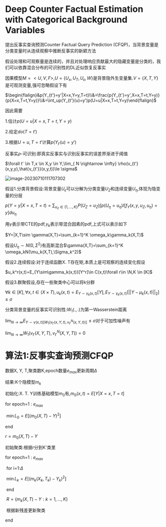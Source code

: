 # Deep Counter Factual Estimation with Categorical Background Variables
提出反事实查询预测Counter Factual Query Prediction (CFQP)，当背景变量是分类变量时从连续观察中推断反事实的新颖方法

假设处理和可观察量是连续的，并且对处理响应贡献最大的隐藏变量是分类的，我们可以依靠混合分布的可识别性的DL近似恢复反事实

因果模型$M=<U,V,F>,U=\{U_x,U_T,U_{\epsilon},W\}$是背景隐外生变量集.$V=\{X,T,Y\}$是可观测变量,强可忽略假设下有

$\begin{flalign}&p(Y_{t'}=y'|X=x,Y=y,T=t)\\&=\frac{p(Y_{t'}=y',X=x,T=t,Y=y)}{p(X=x,T=t,Y=y)}\\&=\int_up(Y_{t'}(u)=y')p(U=u|X=x,T=t,Y=y)\end{flalign}$

因此需要

1.估计$p(U=u|X=x,T=t,Y=y)$

2.给定$do(T=t')$

3.根据$U=u,T=t'$计算$p(Y_{t'}(u)=y')$

反事实$\rho$-可识别:即真实反事实与识别反事实的误差界渐进于阈值

$\forall t' \in T,x \in X,y \in Y,\lim_{ N \rightarrow \infty} \rho(v_{t'}(x,y,y),\hat{v_{t'}}(x,y,t))\le \sigma$

![image-20230710111707302](C:\Users\SFC\AppData\Roaming\Typora\typora-user-images\image-20230710111707302.png)

假设1.分类背景假设:背景变量$U_\epsilon$可以分解为分类变量$U_Z$和连续变量$U_\eta$,体现为隐变量的分层

$p(Y=y|X=x,T=t)=\sum_{u_z\in \{1,...,K\}}P(U_Z=u_Z)\int p(U_\eta=u_\eta)I[f_Y(x,y,u_Z,u_\eta)=y]du_\eta$

用$\gamma$表示带CTE的pdf,$\gamma_k$表示带混合因素的pdf,上式可以表示如下

$Y=|X,T\sim \gamma(X,T)=\sum_{k=1}^K \omega_k\gamma_k(X,T)$

假设$U_\eta\sim N(0,\Sigma^2)$有高斯混合$\gamma(X,T)=\sum_{k=1}^K \omega_kN(\mu_k(X,T),\Sigma_k^2)$

假设2.连续假设:对于连续函数X. T存在矩,本质上是可观察的连续变化假设

$u_k^r(x,t)=E_{Y\sim\gamma_k(x,t)}[Y^r]\in C(x,t)\forall r\in \N,K \in [K]$

假设3.群聚假设,存在一些聚类中心可以将k分群

$\forall k \in [K],\forall x,t \in(X \times T),u_k(x,t)=E_{Y\sim\gamma_k(x,t)}[Y],E_{Y\sim\gamma_k(x,t)}[||Y-\mu_k(x,t)||_2]\le \sigma$

分类背景变量的反事实可识别性:$W_1(.,.)$为第一Wasserstein距离

$\lim_{N\rightarrow \infty}E_{Y\sim \gamma(x,t)[W_1(v_{t'}(x,Y,t),v_{t'}^N(x,Y,t))]}\le \sigma$对于可加性噪声有

$\lim_{N\rightarrow \infty}W_1(v_{t'}(X,Y,T),v_{t'}^N(X,Y,T))=0$

# 算法1:反事实查询预测CFQP

数据X, Y, T,聚类数K,epoch数量$e_{max}$更新周期$\Delta$

结果:K个隐模型$m_k$

初始化:X. T. Y训练基础模型$m_0$有,$m_0(x,t)=E[Y|X=x,T=t]$

for epoch=1 : $e_{max}$

​	$\min L_0=E[(m_0(X,T)-Y)^2]$

end

$r=m_0(X,T)-Y$

初始聚类:根据r分到K'类里

for epoch=1 : $e_{max}$

​	for i=1:$\Delta$

​		$\min L_k=E[(m_k(X_k,T_k)-Y_k)^2]$

​	end

​	$R=\{m_k(X,T)-Y : k=1,...,K\}$

​	根据新残差更新聚类

end



